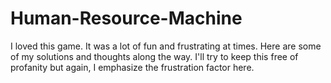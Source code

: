 # Human-Resource-Machine
I loved this game. It was a lot of fun and frustrating at times. Here are some of my solutions and thoughts along the way. I'll try to keep this free of profanity but again, I emphasize the frustration factor here.
